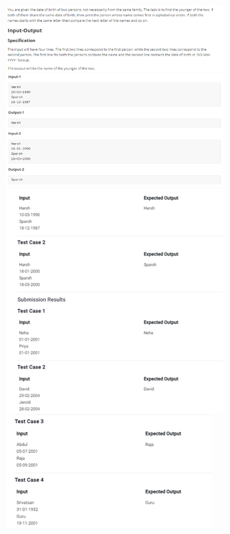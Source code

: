 ![alt text](image-16.png)
![alt text](image-17.png)
![alt text](image-18.png)
![alt text](image-19.png)